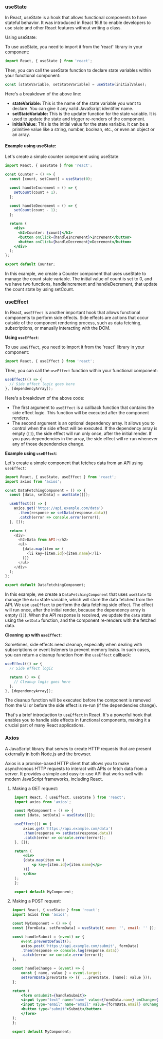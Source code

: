 ### useState
In React, useState is a hook that allows functional components to have stateful behavior. It was introduced in React 16.8 to enable developers to use state and other React features without writing a class.

Using useState:

To use useState, you need to import it from the 'react' library in your component:

```jsx
import React, { useState } from 'react';
```

Then, you can call the useState function to declare state variables within your functional component:

```jsx
const [stateVariable, setStateVariable] = useState(initialValue);
```

Here's a breakdown of the above line:

- **stateVariable:** This is the name of the state variable you want to declare. You can give it any valid JavaScript identifier name.
- **setStateVariable:** This is the updater function for the state variable. It is used to update the state and trigger re-renders of the component.
- **initialValue:** This is the initial value for the state variable. It can be a primitive value like a string, number, boolean, etc., or even an object or an array.

#### Example using useState:

Let's create a simple counter component using useState:

```jsx
import React, { useState } from 'react';

const Counter = () => {
  const [count, setCount] = useState(0);

  const handleIncrement = () => {
    setCount(count + 1);
  };

  const handleDecrement = () => {
    setCount(count - 1);
  };

  return (
    <div>
      <h2>Counter: {count}</h2>
      <button onClick={handleIncrement}>Increment</button>
      <button onClick={handleDecrement}>Decrement</button>
    </div>
  );
};

export default Counter;
```

In this example, we create a Counter component that uses useState to manage the count state variable. The initial value of count is set to 0, and we have two functions, handleIncrement and handleDecrement, that update the count state by using setCount.

### useEffect
In React, `useEffect` is another important hook that allows functional components to perform side effects. Side effects are actions that occur outside of the component rendering process, such as data fetching, subscriptions, or manually interacting with the DOM.

**Using `useEffect`**:

To use `useEffect`, you need to import it from the 'react' library in your component:

```javascript
import React, { useEffect } from 'react';
```

Then, you can call the `useEffect` function within your functional component:

```javascript
useEffect(() => {
  // Side effect logic goes here
}, [dependencyArray]);
```

Here's a breakdown of the above code:

- The first argument to `useEffect` is a callback function that contains the side effect logic. This function will be executed after the component renders.
- The second argument is an optional dependency array. It allows you to control when the side effect will be executed. If the dependency array is empty (`[]`), the side effect will run only once, after the initial render. If you pass dependencies in the array, the side effect will re-run whenever any of those dependencies change.

**Example using `useEffect`**:

Let's create a simple component that fetches data from an API using `useEffect`:

```javascript
import React, { useState, useEffect } from 'react';
import axios from 'axios';

const DataFetchingComponent = () => {
  const [data, setData] = useState([]);

  useEffect(() => {
    axios.get('https://api.example.com/data')
      .then(response => setData(response.data))
      .catch(error => console.error(error));
  }, []);

  return (
    <div>
      <h2>Data from API:</h2>
      <ul>
        {data.map(item => (
          <li key={item.id}>{item.name}</li>
        ))}
      </ul>
    </div>
  );
};

export default DataFetchingComponent;
```

In this example, we create a `DataFetchingComponent` that uses `useState` to manage the `data` state variable, which will store the data fetched from the API. We use `useEffect` to perform the data fetching side effect. The effect will run once, after the initial render, because the dependency array is empty (`[]`). When the API response is received, we update the `data` state using the `setData` function, and the component re-renders with the fetched data.

**Cleaning up with `useEffect`**:

Sometimes, side effects need cleanup, especially when dealing with subscriptions or event listeners to prevent memory leaks. In such cases, you can return a cleanup function from the `useEffect` callback:

```javascript
useEffect(() => {
  // Side effect logic

  return () => {
    // Cleanup logic goes here
  };
}, [dependencyArray]);
```

The cleanup function will be executed before the component is removed from the UI or before the side effect is re-run (if the dependencies change).

That's a brief introduction to `useEffect` in React. It's a powerful hook that enables you to handle side effects in functional components, making it a crucial part of many React applications.

### Axios

A JavaScript library that serves to create HTTP requests that are present externally in both Node.js and the browser.

Axios is a promise-based HTTP client that allows you to make asynchronous HTTP requests to interact with APIs or fetch data from a server. It provides a simple and easy-to-use API that works well with modern JavaScript frameworks, including React.

1. Making a GET request: 
   ```jsx
    import React, { useEffect, useState } from 'react';
    import axios from 'axios';

    const MyComponent = () => {
    const [data, setData] = useState([]);

    useEffect(() => {
        axios.get('https://api.example.com/data')
        .then(response => setData(response.data))
        .catch(error => console.error(error));
    }, []);

    return (
        <div>
        {data.map(item => (
            <p key={item.id}>{item.name}</p>
        ))}
        </div>
    );
    };

    export default MyComponent;
    ```

2. Making a POST request:
    ```jsx
    import React, { useState } from 'react';
    import axios from 'axios';

    const MyComponent = () => {
    const [formData, setFormData] = useState({ name: '', email: '' });

    const handleSubmit = (event) => {
        event.preventDefault();
        axios.post('https://api.example.com/submit', formData)
        .then(response => console.log(response.data))
        .catch(error => console.error(error));
    };

    const handleChange = (event) => {
        const { name, value } = event.target;
        setFormData(prevState => ({ ...prevState, [name]: value }));
    };

    return (
        <form onSubmit={handleSubmit}>
        <input type="text" name="name" value={formData.name} onChange={handleChange} />
        <input type="email" name="email" value={formData.email} onChange={handleChange} />
        <button type="submit">Submit</button>
        </form>
    );
    };

    export default MyComponent;
    ```


